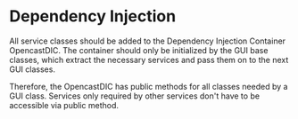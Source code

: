 # Dependency Injection

All service classes should be added to the Dependency Injection Container OpencastDIC. The container should only be 
initialized by the GUI base classes, which extract the necessary services and pass them on to the next GUI classes.

Therefore, the OpencastDIC has public methods for all classes needed by a GUI class. Services only required by other 
services don't have to be accessible via public method.